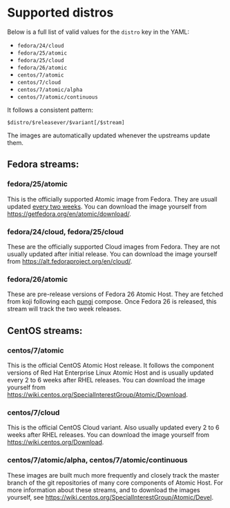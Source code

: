 # Supported distros

Below is a full list of valid values for the `distro` key in
the YAML:

- `fedora/24/cloud`
- `fedora/25/atomic`
- `fedora/25/cloud`
- `fedora/26/atomic`
- `centos/7/atomic`
- `centos/7/cloud`
- `centos/7/atomic/alpha`
- `centos/7/atomic/continuous`

It follows a consistent pattern:

```
$distro/$releasever/$variant[/$stream]
```

The images are automatically updated whenever the upstreams
update them.

## Fedora streams:

### fedora/25/atomic

This is the officially supported Atomic image from Fedora.
They are usuall updated
[every two
weeks](https://fedoraproject.org/wiki/Changes/Two_Week_Atomic).
You can download the image yourself from
https://getfedora.org/en/atomic/download/.

### fedora/24/cloud, fedora/25/cloud

These are the officially supported Cloud images from Fedora.
They are not usually updated after initial release. You can
download the image yourself from
https://alt.fedoraproject.org/en/cloud/.

### fedora/26/atomic

These are pre-release versions of Fedora 26 Atomic Host.
They are fetched from koji following each
[pungi](https://pagure.io/pungi) compose. Once Fedora 26 is
released, this stream will track the two week releases.

## CentOS streams:

### centos/7/atomic

This is the official CentOS Atomic Host release. It follows
the component versions of Red Hat Enterprise Linux Atomic
Host and is usually updated every 2 to 6 weeks after RHEL
releases. You can download the image yourself from
https://wiki.centos.org/SpecialInterestGroup/Atomic/Download.

### centos/7/cloud

This is the official CentOS Cloud variant. Also usually
updated every 2 to 6 weeks after RHEL releases. You can
download the image yourself from
https://wiki.centos.org/Download.

### centos/7/atomic/alpha, centos/7/atomic/continuous

These images are built much more frequently and closely
track the master branch of the git repositories of many core
components of Atomic Host. For more information about these
streams, and to download the images yourself, see
https://wiki.centos.org/SpecialInterestGroup/Atomic/Devel.
